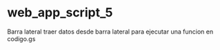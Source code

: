 # web_app_script_5
Barra lateral  traer datos desde barra lateral para ejecutar una funcion en codigo.gs
